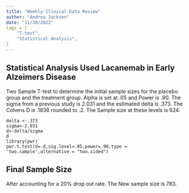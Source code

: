 ```yaml
---
title: "Weekly Clinical Data Review"
author: "Andrea Jackson"
date: "11/30/2022"
tags = [
    "T-test",
    "Statistical Analysis",
]
---
```





## Statistical Analysis Used Lacanemab in Early Alzeimers Disease 
Two Sample T-test to determine the initial sample sizes for the placebo group and the treatment group.
Alpha is set at .05 and Power is .90. The sigma from a previous study is 2.031 and the estimated delta is .373. The Cohens D is .1836 rounded to .2. The Sample size at these levels is 624.


```
delta <-.373
sigma<-2.031
d<-delta/sigma
d
library(pwr)
pwr.t.test(d=.d,sig.level=.05,power=.90,type = 'two.sample',alternative = "two.sided")

```

## Final Sample Size

After accounting for a 20% drop out rate. The New sample size is 783.


